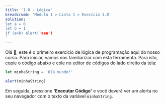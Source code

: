 ```yaml
---
title: '1.0 - Lógica'
breadcrumb: 'Módulo 1 > Lista 1 > Execício 1.0'
solution: '
let a = 0
let b = 1
if (a>b) alert('aaa')
'
---
```


Olá 👋, este é o primeiro exercício de lógica de programação aqui do nosso curso. Para iniciar, vamos nos familiarizar com esta ferramenta. Para isto, copie o código abaixo e cole no editor de códigos do lado direito da tela:

```js
let minhaString = 'Olá mundo!'

alert(minhaString)
```

Em seguida, pressione **'Executar Código'** e você deverá ver um alerta no seu navegador com o texto da variável `minhaString`.